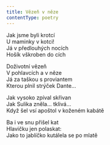 ```yaml
---
title: Vězeň v něze
contentType: poetry
---
```


<section>

Jak jsme byli krotcí  
U maminky v kotci!  
Já v předlouhých nocích  
Hošík vškroben do cích

</section>

<section>

Doživotní vězeň  
V pohlavcích a v něze  
Já za taškou s proviantem  
Kterou plnil strýček Dante…

</section>

<section>

Jak vysoko zpíval skřivan  
Jak Sulika zněla… tklivá…  
Když šel vsí apoštol v koženém kabátě

</section>

<section>

Ba i ve snu přišel kat  
Hlavičku jen polaskat:  
Jako to jablíčko kutálela se po mlatě

</section>
